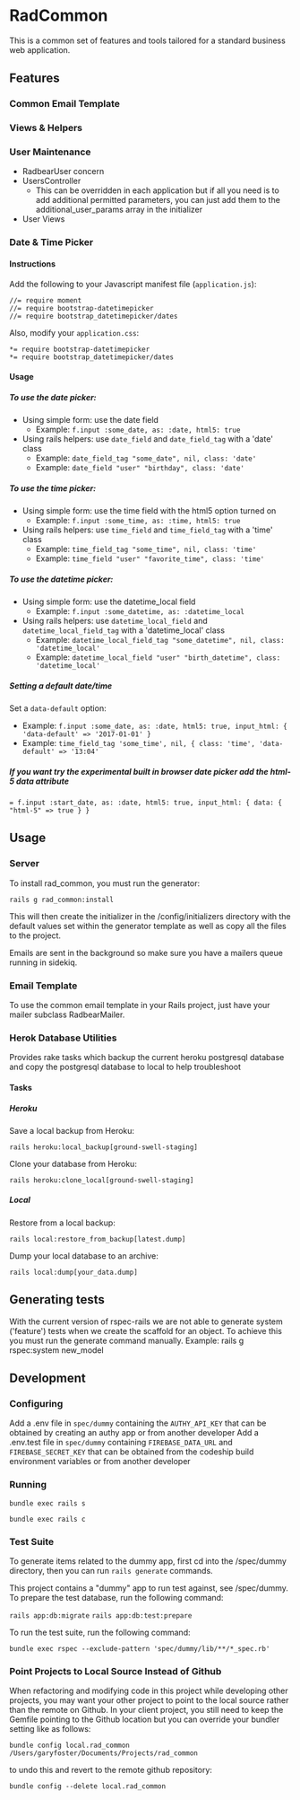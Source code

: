 # RadCommon
This is a common set of features and tools tailored for a standard business web application.

## Features

### Common Email Template

### Views & Helpers

### User Maintenance
* RadbearUser concern
* UsersController
  * This can be overridden in each application but if all you need is to add additional permitted parameters, you can just add them to the additional_user_params array in the initializer
* User Views

### Date & Time Picker
#### Instructions
Add the following to your Javascript manifest file (`application.js`):
```
//= require moment
//= require bootstrap-datetimepicker
//= require bootstrap_datetimepicker/dates
```

Also, modify your `application.css`:
```
*= require bootstrap-datetimepicker
*= require bootstrap_datetimepicker/dates
```

#### Usage
##### To use the date picker:
- Using simple form: use the date field 
  - Example: `f.input :some_date, as: :date, html5: true`
- Using rails helpers: use `date_field` and `date_field_tag` with a 'date' class
  - Example: `date_field_tag "some_date", nil, class: 'date'`
  - Example: `date_field "user" "birthday", class: 'date'`

##### To use the time picker:
- Using simple form: use the time field with the html5 option turned on
  - Example: `f.input :some_time, as: :time, html5: true`
- Using rails helpers: use `time_field` and `time_field_tag` with a 'time' class
  - Example: `time_field_tag "some_time", nil, class: 'time'`
  - Example: `time_field "user" "favorite_time", class: 'time'`

##### To use the datetime picker:
- Using simple form: use the datetime_local field
  - Example: `f.input :some_datetime, as: :datetime_local`
- Using rails helpers: use `datetime_local_field` and `datetime_local_field_tag` with a 'datetime_local' class
  - Example: `datetime_local_field_tag "some_datetime", nil, class: 'datetime_local'`
  - Example: `datetime_local_field "user" "birth_datetime", class: 'datetime_local'`

##### Setting a default date/time
Set a `data-default` option:
- Example: `f.input :some_date, as: :date, html5: true, input_html: { 'data-default' => '2017-01-01' }`
- Example: `time_field_tag 'some_time', nil, { class: 'time', 'data-default' => '13:04'`

##### If you want try the experimental built in browser date picker add the html-5 data attribute
```
= f.input :start_date, as: :date, html5: true, input_html: { data: { "html-5" => true } }
```

## Usage

### Server
To install rad_common, you must run the generator: 

`rails g rad_common:install`

This will then create the initializer in the /config/initializers directory with the default values set within the generator template as well as copy all the files to the project.

Emails are sent in the background so make sure you have a mailers queue running in sidekiq.

### Email Template
To use the common email template in your Rails project, just have your mailer subclass RadbearMailer.


### Herok Database Utilities

Provides rake tasks which backup the current heroku postgresql database and copy the postgresql database to local to help troubleshoot

#### Tasks

##### Heroku

Save a local backup from Heroku:
```
rails heroku:local_backup[ground-swell-staging]
```

Clone your database from Heroku:
```
rails heroku:clone_local[ground-swell-staging]
```

##### Local

Restore from a local backup:
```
rails local:restore_from_backup[latest.dump]
```

Dump your local database to an archive:
```
rails local:dump[your_data.dump]
```

## Generating tests
With the current version of rspec-rails we are not able to generate system ('feature') tests when we create the scaffold for an object. To achieve this you must run the generate command manually. Example: rails g rspec:system new_model

## Development

### Configuring
Add a .env file in `spec/dummy` containing the `AUTHY_API_KEY` that can be obtained by creating an authy app or from another developer
Add a .env.test file in `spec/dummy` containing `FIREBASE_DATA_URL` and `FIREBASE_SECRET_KEY` that can be obtained from the codeship build environment variables or from another developer

### Running
`bundle exec rails s`

`bundle exec rails c`

### Test Suite

To generate items related to the dummy app, first cd into the /spec/dummy directory, then you can run `rails generate` commands.

This project contains a "dummy" app to run test against, see /spec/dummy. To prepare the test database, run the following command:

`rails app:db:migrate`
`rails app:db:test:prepare`

To run the test suite, run the following command:

`bundle exec rspec --exclude-pattern 'spec/dummy/lib/**/*_spec.rb'`

### Point Projects to Local Source Instead of Github

When refactoring and modifying code in this project while developing other projects, you may want your other project to point to the local source rather than the remote on Github. In your client project, you still need to keep the Gemfile pointing to the Github location but you can override your bundler setting like as follows:

`bundle config local.rad_common /Users/garyfoster/Documents/Projects/rad_common`

to undo this and revert to the remote github repository:

`bundle config --delete local.rad_common`
